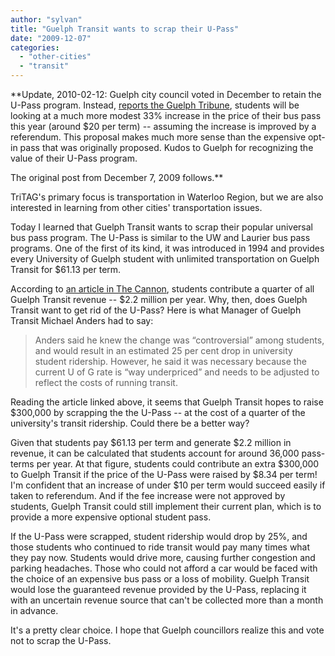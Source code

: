 ```yaml
---
author: "sylvan"
title: "Guelph Transit wants to scrap their U-Pass"
date: "2009-12-07"
categories: 
  - "other-cities"
  - "transit"
---
```


**Update, 2010-02-12: Guelph city council voted in December to retain the U-Pass program. Instead, [reports the Guelph Tribune](https://guelphtribune.ca/opinions/article/202574), students will be looking at a much more modest 33% increase in the price of their bus pass this year (around $20 per term) -- assuming the increase is improved by a referendum. This proposal makes much more sense than the expensive opt-in pass that was originally proposed. Kudos to Guelph for recognizing the value of their U-Pass program.

The original post from December 7, 2009 follows.**

TriTAG's primary focus is transportation in Waterloo Region, but we are also interested in learning from other cities' transportation issues.

Today I learned that Guelph Transit wants to scrap their popular universal bus pass program. The U-Pass is similar to the UW and Laurier bus pass programs. One of the first of its kind, it was introduced in 1994 and provides every University of Guelph student with unlimited transportation on Guelph Transit for $61.13 per term.

According to [an article in The Cannon](https://www.thecannon.ca/news/local/story/council_mulls_scrapping_u_of_g_bus_pass), students contribute a quarter of all Guelph Transit revenue -- $2.2 million per year. Why, then, does Guelph Transit want to get rid of the U-Pass? Here is what Manager of Guelph Transit Michael Anders had to say:

> Anders said he knew the change was “controversial” among students, and would result in an estimated 25 per cent drop in university student ridership. However, he said it was necessary because the current U of G rate is “way underpriced” and needs to be adjusted to reflect the costs of running transit.

Reading the article linked above, it seems that Guelph Transit hopes to raise $300,000 by scrapping the the U-Pass -- at the cost of a quarter of the university's transit ridership. Could there be a better way?

Given that students pay $61.13 per term and generate $2.2 million in revenue, it can be calculated that students account for around 36,000 pass-terms per year. At that figure, students could contribute an extra $300,000 to Guelph Transit if the price of the U-Pass were raised by $8.34 per term! I'm confident that an increase of under $10 per term would succeed easily if taken to referendum. And if the fee increase were not approved by students, Guelph Transit could still implement their current plan, which is to provide a more expensive optional student pass.

If the U-Pass were scrapped, student ridership would drop by 25%, and those students who continued to ride transit would pay many times what they pay now. Students would drive more, causing further congestion and parking headaches. Those who could not afford a car would be faced with the choice of an expensive bus pass or a loss of mobility. Guelph Transit would lose the guaranteed revenue provided by the U-Pass, replacing it with an uncertain revenue source that can't be collected more than a month in advance.

It's a pretty clear choice. I hope that Guelph councillors realize this and vote not to scrap the U-Pass.
